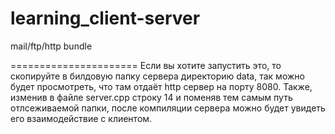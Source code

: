 learning_client-server
======================

mail/ftp/http bundle

======================
Если вы хотите запустить это, то скопируйте в билдовую папку сервера директорию data, так можно будет просмотреть, что там отдаёт http сервер на порту 8080.
Также, изменив в файле server.cpp строку 14 и поменяв тем самым путь отлсеживаемой папки, после компиляции сервера можно будет увидеть его взаимодействие с клиентом.
